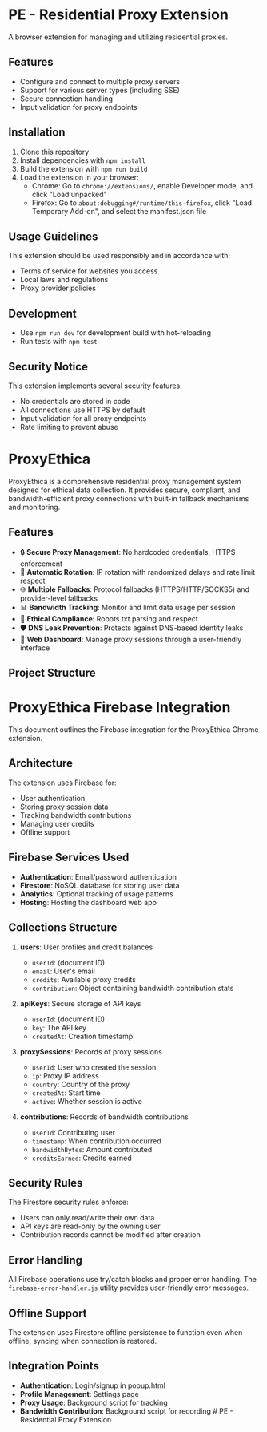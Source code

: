# PE - Residential Proxy Extension

A browser extension for managing and utilizing residential proxies.

## Features

- Configure and connect to multiple proxy servers
- Support for various server types (including SSE)
- Secure connection handling
- Input validation for proxy endpoints

## Installation

1. Clone this repository
2. Install dependencies with `npm install`
3. Build the extension with `npm run build`
4. Load the extension in your browser:
   - Chrome: Go to `chrome://extensions/`, enable Developer mode, and click "Load unpacked"
   - Firefox: Go to `about:debugging#/runtime/this-firefox`, click "Load Temporary Add-on", and select the manifest.json file

## Usage Guidelines

This extension should be used responsibly and in accordance with:
- Terms of service for websites you access
- Local laws and regulations
- Proxy provider policies

## Development

- Use `npm run dev` for development build with hot-reloading
- Run tests with `npm test`

## Security Notice

This extension implements several security features:
- No credentials are stored in code
- All connections use HTTPS by default
- Input validation for all proxy endpoints
- Rate limiting to prevent abuse

# ProxyEthica

ProxyEthica is a comprehensive residential proxy management system designed for ethical data collection. It provides secure, compliant, and bandwidth-efficient proxy connections with built-in fallback mechanisms and monitoring.

## Features

- 🔒 **Secure Proxy Management**: No hardcoded credentials, HTTPS enforcement
- 🔄 **Automatic Rotation**: IP rotation with randomized delays and rate limit respect
- 🌐 **Multiple Fallbacks**: Protocol fallbacks (HTTPS/HTTP/SOCKS5) and provider-level fallbacks
- 📊 **Bandwidth Tracking**: Monitor and limit data usage per session
- 🤖 **Ethical Compliance**: Robots.txt parsing and respect
- 🛡️ **DNS Leak Prevention**: Protects against DNS-based identity leaks
- 📱 **Web Dashboard**: Manage proxy sessions through a user-friendly interface

## Project Structure 

# ProxyEthica Firebase Integration

This document outlines the Firebase integration for the ProxyEthica Chrome extension.

## Architecture

The extension uses Firebase for:
- User authentication
- Storing proxy session data
- Tracking bandwidth contributions
- Managing user credits
- Offline support

## Firebase Services Used

- **Authentication**: Email/password authentication
- **Firestore**: NoSQL database for storing user data
- **Analytics**: Optional tracking of usage patterns
- **Hosting**: Hosting the dashboard web app

## Collections Structure

1. **users**: User profiles and credit balances
   - `userId`: (document ID)
   - `email`: User's email
   - `credits`: Available proxy credits
   - `contribution`: Object containing bandwidth contribution stats

2. **apiKeys**: Secure storage of API keys
   - `userId`: (document ID)
   - `key`: The API key
   - `createdAt`: Creation timestamp

3. **proxySessions**: Records of proxy sessions
   - `userId`: User who created the session
   - `ip`: Proxy IP address
   - `country`: Country of the proxy
   - `createdAt`: Start time
   - `active`: Whether session is active

4. **contributions**: Records of bandwidth contributions
   - `userId`: Contributing user
   - `timestamp`: When contribution occurred
   - `bandwidthBytes`: Amount contributed
   - `creditsEarned`: Credits earned

## Security Rules

The Firestore security rules enforce:
- Users can only read/write their own data
- API keys are read-only by the owning user
- Contribution records cannot be modified after creation

## Error Handling

All Firebase operations use try/catch blocks and proper error handling.
The `firebase-error-handler.js` utility provides user-friendly error messages.

## Offline Support

The extension uses Firestore offline persistence to function even when
offline, syncing when connection is restored.

## Integration Points

- **Authentication**: Login/signup in popup.html
- **Profile Management**: Settings page
- **Proxy Usage**: Background script for tracking
- **Bandwidth Contribution**: Background script for recording # PE - Residential Proxy Extension
